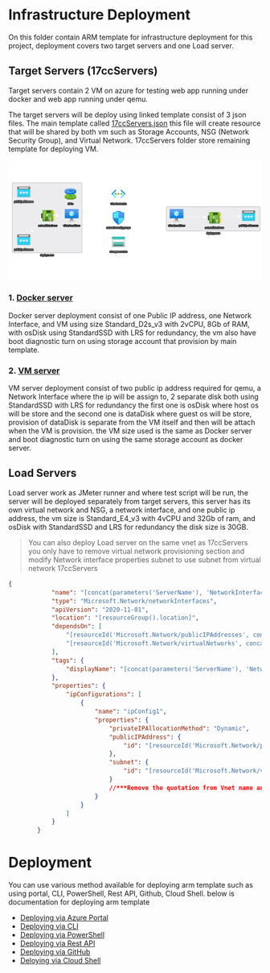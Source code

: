 # Infrastructure Deployment

On this folder contain ARM template for infrastructure deployment for this project, deployment covers two target servers and one Load server.

## Target Servers (17ccServers)
Target servers contain 2 VM on azure for testing web app running under docker and web app running under qemu.

The target servers will be deploy using linked template consist of 3 json files. The main template called [17ccServers.json](17ccServers.json) this file will create resource that will be shared by both vm such as Storage Accounts, NSG (Network Security Group), and Virtual Network. 17ccServers folder store remaining template for deploying VM.

![ServersDiagram](17ccServers/ServersDiagram.png)

### 1. [Docker server](17ccServers/17ccDocker.json)
Docker server deployment consist of one Public IP address, one Network Interface, and VM using size Standard_D2s_v3 with 2vCPU, 8Gb of RAM, with osDisk using StandardSSD with LRS for redundancy, the vm also have boot diagnostic turn on using storage account that provision by main template.
### 2. [VM server](17ccServers/17ccDocker.json)
VM server deployment consist of two public ip address required for qemu, a Network Interface where the ip will be assign to, 2 separate disk both using StandardSSD with LRS for redundancy the first one is osDisk where host os will be store and the second one is dataDisk where guest os will be store, provision of dataDisk is separate from the VM itself and then will be attach when the VM is provision. the VM size used is the same as Docker server and boot diagnostic turn on using the same storage account as docker server.

## Load Servers
Load server work as JMeter runner and where test script will be run, the server will be deployed separately from target servers, this server has its own virtual network and NSG, a network interface, and one public ip address, the vm size is Standard_E4_v3 with 4vCPU and 32Gb of ram, and osDisk with StandardSSD and LRS for redundancy the disk size is 30GB.

> You can also deploy Load server on the same vnet as 17ccServers you only have to remove virtual network provisioning section and modify Network interface properties subnet to use subnet from virtual network 17ccServers 
```json
{
            "name": "[concat(parameters('ServerName'), 'NetworkInterfaces')]",
            "type": "Microsoft.Network/networkInterfaces",
            "apiVersion": "2020-11-01",
            "location": "[resourceGroup().location]",
            "dependsOn": [
                "[resourceId('Microsoft.Network/publicIPAddresses', concat(parameters('ServerName'), 'PublicIP'))]",
                "[resourceId('Microsoft.Network/virtualNetworks', concat(resourceGroup().name, 'VirtualNetwork'))]"
            ],
            "tags": {
                "displayName": "[concat(parameters('ServerName'), 'NetworkInterfaces')]"
            },
            "properties": {
                "ipConfigurations": [
                    {
                        "name": "ipConfig1",
                        "properties": {
                            "privateIPAllocationMethod": "Dynamic",
                            "publicIPAddress": {
                                "id": "[resourceId('Microsoft.Network/publicIPAddresses', concat(parameters('ServerName'), 'PublicIP'))]"
                            },
                            "subnet": {
                                "id": "[resourceId('Microsoft.Network/virtualNetworks/subnets', "Your Virtual Network Name", "Your Virtual network Subnet Name")]"
                            }
                            //***Remove the quotation from Vnet name and subnet***// 
                        }
                    }
                ]
            }
        }
```

# Deployment
You can use various method available for deploying arm template such as using portal, CLI, PowerShell, Rest API, Github, Cloud Shell. below is documentation for deploying arm template

* [Deploying via Azure Portal](https://docs.microsoft.com/en-us/azure/azure-resource-manager/templates/deploy-portal)
* [Deploying via CLI](https://docs.microsoft.com/en-us/azure/azure-resource-manager/templates/deploy-cli)
* [Deploying via PowerShell](https://docs.microsoft.com/en-us/azure/azure-resource-manager/templates/deploy-powershell)
* [Deploying via Rest API](https://docs.microsoft.com/en-us/azure/azure-resource-manager/templates/deploy-rest)
* [Deploying via GitHub](https://docs.microsoft.com/en-us/azure/azure-resource-manager/templates/deploy-to-azure-button)
* [Deloying via Cloud Shell](https://docs.microsoft.com/en-us/azure/azure-resource-manager/templates/deploy-cloud-shell)